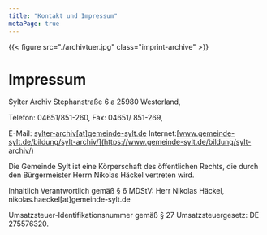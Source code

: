 ```yaml
---
title: "Kontakt und Impressum"
metaPage: true
---
```



{{< figure src="./archivtuer.jpg" class="imprint-archive" >}}
# Impressum
Sylter Archiv
Stephanstraße 6 a
25980 Westerland,

Telefon: 04651/851-260,
Fax: 04651/ 851-269,

E-Mail: [sylter-archiv[at]gemeinde-sylt.de](mailto:sylter-archiv@gemeinde-sylt.de)
Internet:[www.gemeinde-sylt.de/bildung/sylt-archiv/](https://www.gemeinde-sylt.de/bildung/sylt-archiv/)

Die Gemeinde Sylt ist eine Körperschaft des öffentlichen Rechts, die durch den
Bürgermeister Herrn Nikolas Häckel vertreten wird.

Inhaltlich Verantwortlich gemäß § 6 MDStV: Herr Nikolas Häckel,
nikolas.haeckel[at]gemeinde-sylt.de

Umsatzsteuer-Identifikationsnummer gemäß § 27 Umsatzsteuergesetz: DE 275576320.

